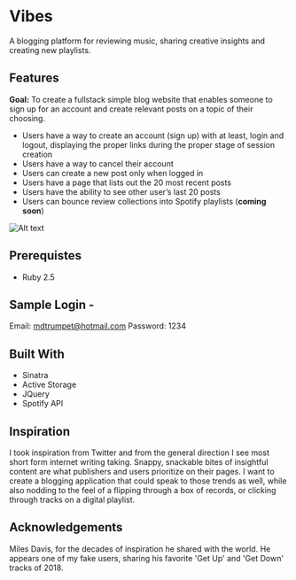 # Vibes
A blogging platform for reviewing music, sharing creative insights and creating new playlists.

## Features
**Goal:** To create a fullstack simple blog website that enables someone to sign up for an account and create relevant posts on a topic of their choosing.

- Users have a way to create an account (sign up) with at least, login and logout, displaying the proper links during the proper stage of session creation
- Users have a way to cancel their account
- Users can create a new post only when logged in
- Users have a page that lists out the 20 most recent posts
- Users have the ability to see other user’s last 20 posts
- Users can bounce review collections into Spotify playlists (**coming soon**)

![Alt text](/vibes-screenshot.png "Homepage Screenshot")

## Prerequistes
- Ruby 2.5

## Sample Login - 
Email: mdtrumpet@hotmail.com
Password: 1234

## Built With
- Sinatra
- Active Storage
- JQuery
- Spotify API

## Inspiration
I took inspiration from Twitter and from the general direction I see most short form internet writing taking. Snappy, snackable bites of insightful content are what publishers and users prioritize on their pages. I want to create a blogging application that could speak to those trends as well, while also nodding to the feel of a flipping through a box of records, or clicking through tracks on a digital playlist.

## Acknowledgements
Miles Davis, for the decades of inspiration he shared with the world. He appears one of my fake users, sharing his favorite 'Get Up' and 'Get Down' tracks of 2018.
